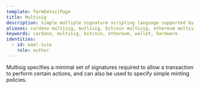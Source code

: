 ```yaml
---
template: TermDetailPage
title: Multisig
description: Simple multiple signature scripting language supported by Cardano Shelly.
aliases: cardano multisig, mutlisig, bitcoin multisig, ethereum multisig, multisig wallet, multisig hardware wallet
keywords: cardano, multisig, bitcoin, ethereum, wallet, hardware
identities:
  - id: wael-ivie
    role: author
---
```


Multisig specifies a minimal set of signatures required to allow a transaction to perform certain actions, and can also be used to specify simple minting policies.
